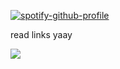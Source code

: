[![spotify-github-profile](https://spotify-github-profile.kittinanx.com/api/view?uid=wjdes5kajmt1gqhbzctuzbgid&cover_image=true&theme=natemoo-re&show_offline=false&background_color=121212&interchange=true&bar_color=53b14f&bar_color_cover=false)](https://github.com/kittinan/spotify-github-profile) 

read links yaay

![](https://s1.aigei.com/src/img/gif/65/65e1f2f8e2d844708f8cff65566e267c.gif?imageMogr2/auto-orient/thumbnail/!282x282r/gravity/Center/crop/282x282/quality/85/%7CimageView2/2/w/282&e=2051020800&token=P7S2Xpzfz11vAkASLTkfHN7Fw-oOZBecqeJaxypL:NJ-kpmVUuw9hlHsxZGtZnclBBzw=)





 
 
 

